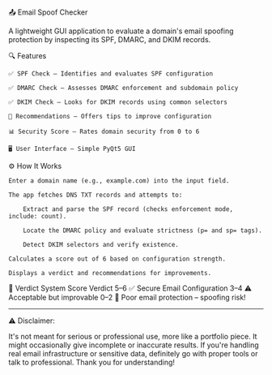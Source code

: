 📤 Email Spoof Checker

A lightweight GUI application to evaluate a domain's email spoofing protection by inspecting its SPF, DMARC, and DKIM records.

🔍 Features

    ✅ SPF Check — Identifies and evaluates SPF configuration

    ✅ DMARC Check — Assesses DMARC enforcement and subdomain policy

    ✅ DKIM Check — Looks for DKIM records using common selectors

    🧠 Recommendations — Offers tips to improve configuration

    📊 Security Score — Rates domain security from 0 to 6

    🖥️ User Interface — Simple PyQt5 GUI

⚙️ How It Works

    Enter a domain name (e.g., example.com) into the input field.

    The app fetches DNS TXT records and attempts to:

        Extract and parse the SPF record (checks enforcement mode, include: count).

        Locate the DMARC policy and evaluate strictness (p= and sp= tags).

        Detect DKIM selectors and verify existence.

    Calculates a score out of 6 based on configuration strength.

    Displays a verdict and recommendations for improvements.

📌 Verdict System
Score	Verdict
5–6	✅ Secure Email Configuration
3–4	⚠️ Acceptable but improvable
0–2	🚨 Poor email protection – spoofing risk!

------------

⚠️ Disclaimer:

It's not meant for serious or professional use, more like a portfolio piece. It might occasionally give incomplete or inaccurate results. If you're handling real email infrastructure or sensitive data, definitely go with proper tools or talk to professional. 
Thank you for understanding!
